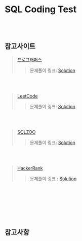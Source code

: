 # SQL Coding Test

<br><br>

## 참고사이트



> [프로그래머스](https://school.programmers.co.kr/learn/challenges?tab=sql_practice_kit) 
> >문제풀이 링크: [Solution](https://github.com/kimdaeyeobbb/Computer-Science/tree/main/Database/Coding%20Test/Programmers)



<br><br>



> [LeetCode](https://leetcode.com/problemset/database/)
> >문제풀이 링크: [Solution]()



<br><br>



> [SQLZOO](https://sqlzoo.net/wiki/SQL_Tutorial)
> >문제풀이 링크: [Solution]()


<br><br>



> [HackerRank](https://www.hackerrank.com/domains/sql)
> >문제풀이 링크 : [Solution]()


<br><br>






<br><br><br>



## 참고사항
